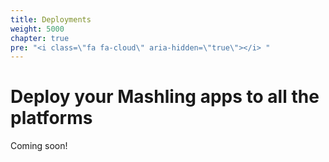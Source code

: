 ```yaml
---
title: Deployments
weight: 5000
chapter: true
pre: "<i class=\"fa fa-cloud\" aria-hidden=\"true\"></i> "
---
```


# Deploy your Mashling apps to all the platforms

Coming soon!